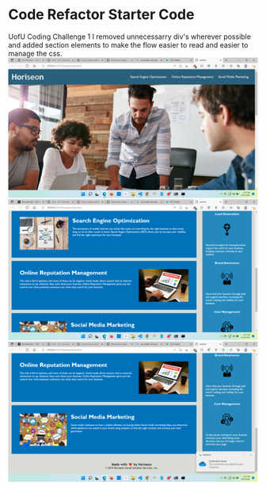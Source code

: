 # Code Refactor Starter Code
UofU Coding Challenge 1
I removed unnecessarry div's wherever possible and
added section elements to make the flow easier to read and easier to manage the css. 
<img src= "assets\images\2022-06-15 (1).png"/>
<img src="assets\images\2022-06-15 (2).png" />
<img src="assets\images\2022-06-15 (3).png"/>